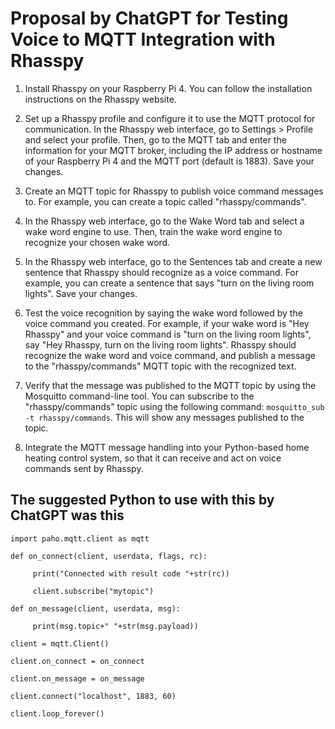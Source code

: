 # Proposal by ChatGPT for Testing Voice to MQTT Integration with Rhasspy

1. Install Rhasspy on your Raspberry Pi 4. You can follow the installation instructions on the Rhasspy website.

2. Set up a Rhasspy profile and configure it to use the MQTT protocol for communication. In the Rhasspy web interface, go to Settings > Profile and select your profile. Then, go to the MQTT tab and enter the information for your MQTT broker, including the IP address or hostname of your Raspberry Pi 4 and the MQTT port (default is 1883). Save your changes.

3. Create an MQTT topic for Rhasspy to publish voice command messages to. For example, you can create a topic called "rhasspy/commands".

4. In the Rhasspy web interface, go to the Wake Word tab and select a wake word engine to use. Then, train the wake word engine to recognize your chosen wake word.

5. In the Rhasspy web interface, go to the Sentences tab and create a new sentence that Rhasspy should recognize as a voice command. For example, you can create a sentence that says "turn on the living room lights". Save your changes.

6. Test the voice recognition by saying the wake word followed by the voice command you created. For example, if your wake word is "Hey Rhasspy" and your voice command is "turn on the living room lights", say "Hey Rhasspy, turn on the living room lights". Rhasspy should recognize the wake word and voice command, and publish a message to the "rhasspy/commands" MQTT topic with the recognized text.

7. Verify that the message was published to the MQTT topic by using the Mosquitto command-line tool. You can subscribe to the "rhasspy/commands" topic using the following command: `mosquitto_sub -t rhasspy/commands`. This will show any messages published to the topic.

8. Integrate the MQTT message handling into your Python-based home heating control system, so that it can receive and act on voice commands sent by Rhasspy.

## The suggested Python to use with this by ChatGPT was this

    import paho.mqtt.client as mqtt

    def on_connect(client, userdata, flags, rc):
  
         print("Connected with result code "+str(rc))
      
         client.subscribe("mytopic")

    def on_message(client, userdata, msg):
      
         print(msg.topic+" "+str(msg.payload))

    client = mqtt.Client()
  
    client.on_connect = on_connect
  
    client.on_message = on_message
  
    client.connect("localhost", 1883, 60)
  
    client.loop_forever()
